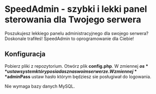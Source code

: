 # SpeedAdmin - szybki i lekki panel sterowania dla Twojego serwera

Poszukujesz lekkiego panelu administracyjnego dla swojego serwera? Doskonale trafiłeś! SpeedAdmin to oprogramowanie dla Ciebie!

## Konfiguracja
Pobierz pliki z repozytorium. Otwórz plik **config.php**. W zmiennej **$os** ustaw system który posiadasz na swoim serwerze. W zmiennej **$adminPass** ustaw hasło którym będziesz sie posługiwał do logowania.

Nie wymaga bazy danych MySQL.
